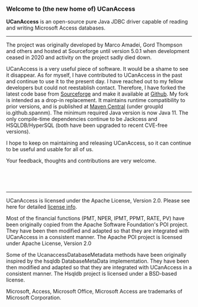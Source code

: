 ### Welcome to (the new home of) UCanAccess

**UCanAccess** is an open-source pure Java JDBC driver capable of reading and writing Microsoft Access databases.

---

The project was originally developed by Marco Amadei, Gord Thompson and others and hosted at Sourceforge until version 5.0.1 when development ceased in 2020 and activity on the project sadly died down.

UCanAccess is a very useful piece of software. It would be a shame to see it disappear.
As for myself, I have contributed to UCanAccess in the past and continue to use it to the present day.
I have reached out to my fellow developers but could not reestablish contact.
Therefore, I have forked the latest code base from [Sourceforge](http://ucanaccess.sourceforge.net/site.html) and
make it available at [Github](https://github.com/spannm/ucanaccess).
My fork is intended as a drop-in replacement. It maintains runtime compatibility to prior versions, and is published at [Maven Central](https://central.sonatype.com/artifact/io.github.spannm/ucanaccess) (under groupId io.github.spannm).
The minimum required Java version is now Java 11.
The only compile-time dependencies continue to be Jackcess and HSQLDB/HyperSQL (both have been upgraded to recent CVE-free versions).

I hope to keep on maintaining and releasing UCanAccess, so it can continue to be useful and usable for all of us.

Your feedback, thoughts and contributions are very welcome.

&nbsp;

&nbsp;

---

UCanAccess is licensed under the Apache License, Version 2.0. Please see here for detailed [license info](LICENSE.txt).

Most of the financial functions (PMT, NPER, IPMT, PPMT, RATE, PV) have been originally copied from the Apache Software Foundation's POI project.
They have been then modified and adapted so that they are integrated with UCanAccess in a consistent manner.
The Apache POI project is licensed under Apache License, Version 2.0

Some of the UcanaccessDatabaseMetadata methods have been originally inspired by the hsqldb DatabaseMetaData implementation.
They have been then modified and adapted so that they are integrated with UCanAccess in a consistent manner.
The Hsqldb project is licensed under a BSD-based license.

Microsoft, Access, Microsoft Office, Microsoft Access are trademarks of Microsoft Corporation.
